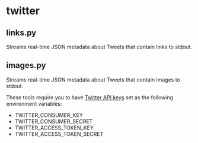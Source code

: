 # twitter

## links.py
Streams real-time JSON metadata about Tweets that contain links to stdout.

## images.py
Streams real-time JSON metadata about Tweets that contain images to stdout.

These tools require you to have [Twitter API keys](https://developer.twitter.com/apps) set as the following environment variables:

- TWITTER_CONSUMER_KEY
- TWITTER_CONSUMER_SECRET
- TWITTER_ACCESS_TOKEN_KEY
- TWITTER_ACCESS_TOKEN_SECRET
